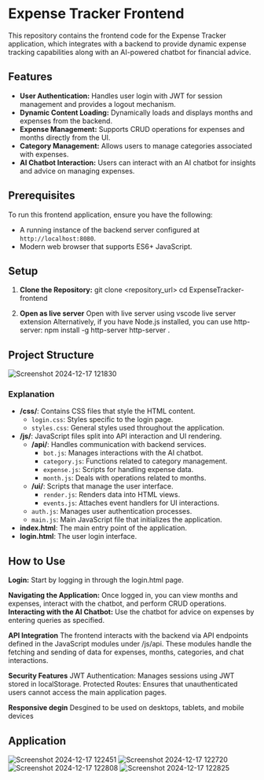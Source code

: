 # Expense Tracker Frontend

This repository contains the frontend code for the Expense Tracker application, which integrates with a backend to provide dynamic expense tracking capabilities along with an AI-powered chatbot for financial advice.

## Features

- **User Authentication:** Handles user login with JWT for session management and provides a logout mechanism.
- **Dynamic Content Loading:** Dynamically loads and displays months and expenses from the backend.
- **Expense Management:** Supports CRUD operations for expenses and months directly from the UI.
- **Category Management:** Allows users to manage categories associated with expenses.
- **AI Chatbot Interaction:** Users can interact with an AI chatbot for insights and advice on managing expenses.

## Prerequisites

To run this frontend application, ensure you have the following:
- A running instance of the backend server configured at `http://localhost:8080`.
- Modern web browser that supports ES6+ JavaScript.

## Setup

1. **Clone the Repository:**
   git clone <repository_url>
   cd ExpenseTracker-frontend

2. **Open as live server**
   Open with live server using vscode live server extension
   Alternatively, if you have Node.js installed, you can use http-server:
   npm install -g http-server
   http-server .

## Project Structure
![Screenshot 2024-12-17 121830](https://github.com/user-attachments/assets/3e943324-e116-4fd8-a3a7-6a4dace55423)



### Explanation

- **/css/**: Contains CSS files that style the HTML content.
  - `login.css`: Styles specific to the login page.
  - `styles.css`: General styles used throughout the application.
- **/js/**: JavaScript files split into API interaction and UI rendering.
  - **/api/**: Handles communication with backend services.
    - `bot.js`: Manages interactions with the AI chatbot.
    - `category.js`: Functions related to category management.
    - `expense.js`: Scripts for handling expense data.
    - `month.js`: Deals with operations related to months.
  - **/ui/**: Scripts that manage the user interface.
    - `render.js`: Renders data into HTML views.
    - `events.js`: Attaches event handlers for UI interactions.
  - `auth.js`: Manages user authentication processes.
  - `main.js`: Main JavaScript file that initializes the application.
- **index.html**: The main entry point of the application.
- **login.html**: The user login interface.


## How to Use
**Login:** Start by logging in through the login.html page.

**Navigating the Application:** Once logged in, you can view months and expenses, interact with the chatbot, and perform CRUD operations.
**Interacting with the AI Chatbot:** Use the chatbot for advice on expenses by entering queries as specified.

**API Integration**
The frontend interacts with the backend via API endpoints defined in the JavaScript modules under /js/api. These modules handle the fetching and sending of data for expenses, months, categories, and chat interactions.

**Security Features**
JWT Authentication: Manages sessions using JWT stored in localStorage.
Protected Routes: Ensures that unauthenticated users cannot access the main application pages.

**Responsive degin**
Desgined to be used on desktops, tablets, and mobile devices

## Application
![Screenshot 2024-12-17 122451](https://github.com/user-attachments/assets/8b6aa8be-31ea-4d43-a7d6-9911035e489a)
![Screenshot 2024-12-17 122720](https://github.com/user-attachments/assets/39b05e5c-c43d-4809-89ec-f77c03fc2d29)
![Screenshot 2024-12-17 122808](https://github.com/user-attachments/assets/bfe9652e-f227-4963-bb81-519cfa511d22)
![Screenshot 2024-12-17 122825](https://github.com/user-attachments/assets/6b60ede8-ae2d-466e-b6f1-cc8377b67c20)






